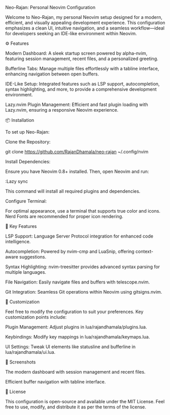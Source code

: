 Neo-Rajan: Personal Neovim Configuration

Welcome to Neo-Rajan, my personal Neovim setup designed for a modern, efficient, and visually appealing development experience. This configuration emphasizes a clean UI, intuitive navigation, and a seamless workflow—ideal for developers seeking an IDE-like environment within Neovim.

⚙️ Features

Modern Dashboard: A sleek startup screen powered by alpha-nvim, featuring session management, recent files, and a personalized greeting.

Bufferline Tabs: Manage multiple files effortlessly with a tabline interface, enhancing navigation between open buffers.

IDE-Like Setup: Integrated features such as LSP support, autocompletion, syntax highlighting, and more, to provide a comprehensive development environment.

Lazy.nvim Plugin Management: Efficient and fast plugin loading with Lazy.nvim, ensuring a responsive Neovim experience.

📦 Installation

To set up Neo-Rajan:

Clone the Repository:

git clone https://github.com/RajanDhamala/neo-rajan ~/.config/nvim


Install Dependencies:

Ensure you have Neovim 0.8+ installed. Then, open Neovim and run:

:Lazy sync


This command will install all required plugins and dependencies.

Configure Terminal:

For optimal appearance, use a terminal that supports true color and icons. Nerd Fonts are recommended for proper icon rendering.

🧩 Key Features

LSP Support: Language Server Protocol integration for enhanced code intelligence.

Autocompletion: Powered by nvim-cmp and LuaSnip, offering context-aware suggestions.

Syntax Highlighting: nvim-treesitter provides advanced syntax parsing for multiple languages.

File Navigation: Easily navigate files and buffers with telescope.nvim.

Git Integration: Seamless Git operations within Neovim using gitsigns.nvim.

🧪 Customization

Feel free to modify the configuration to suit your preferences. Key customization points include:

Plugin Management: Adjust plugins in lua/rajandhamala/plugins.lua.

Keybindings: Modify key mappings in lua/rajandhamala/keymaps.lua.

UI Settings: Tweak UI elements like statusline and bufferline in lua/rajandhamala/ui.lua.

📸 Screenshots


The modern dashboard with session management and recent files.


Efficient buffer navigation with tabline interface.

📄 License

This configuration is open-source and available under the MIT License. Feel free to use, modify, and distribute it as per the terms of the license.

